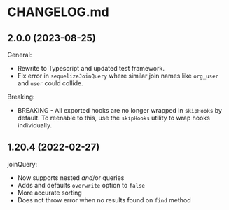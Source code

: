 # CHANGELOG.md

## 2.0.0 (2023-08-25)

General:

- Rewrite to Typescript and updated test framework.
- Fix error in `sequelizeJoinQuery` where similar join names like `org_user` and `user` could collide.

Breaking:

- BREAKING - All exported hooks are no longer wrapped in `skipHooks` by default. To reenable to this, use the `skipHooks` utility to wrap hooks individually.

## 1.20.4 (2022-02-27)

joinQuery:

- Now supports nested $and/$or queries
- Adds and defaults `overwrite` option to `false`
- More accurate sorting
- Does not throw error when no results found on `find` method
